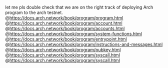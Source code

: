 let me pls double check that we are on the right track of deploying Arch program to the arch testnet. @https://docs.arch.network/book/program/program.html 
@https://docs.arch.network/book/program/account.html 
@https://docs.arch.network/book/program/accounts.html 
@https://docs.arch.network/book/program/system-functions.html 
@https://docs.arch.network/book/program/entrypoint.html 
@https://docs.arch.network/book/program/instructions-and-messages.html 
@https://docs.arch.network/book/program/pubkey.html 
@https://docs.arch.network/book/program/syscall.html 
@https://docs.arch.network/book/program/syscall.html 